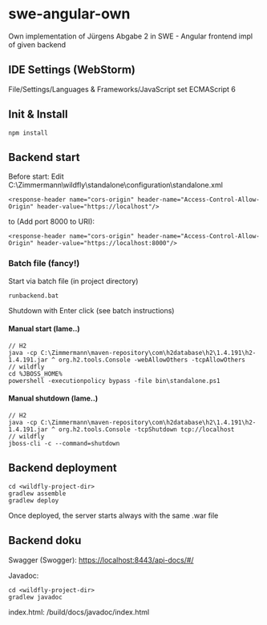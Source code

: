 swe-angular-own
======================
Own implementation of Jürgens Abgabe 2 in SWE - Angular frontend impl of given backend

IDE Settings (WebStorm)
----------------------
File/Settings/Languages & Frameworks/JavaScript set ECMAScript 6

Init & Install
----------------------
    npm install


Backend start
----------------------
Before start: Edit C:\Zimmermann\wildfly\standalone\configuration\standalone.xml

    <response-header name="cors-origin" header-name="Access-Control-Allow-Origin" header-value="https://localhost"/>
to (Add port 8000 to URI):

    <response-header name="cors-origin" header-name="Access-Control-Allow-Origin" header-value="https://localhost:8000"/>


### Batch file (fancy!)
Start via batch file (in project directory)

    runbackend.bat
Shutdown with Enter click (see batch instructions)

#### Manual start (lame..)
    // H2
    java -cp C:\Zimmermann\maven-repository\com\h2database\h2\1.4.191\h2-1.4.191.jar ^ org.h2.tools.Console -webAllowOthers -tcpAllowOthers
    // wildfly
    cd %JBOSS_HOME%
    powershell -executionpolicy bypass -file bin\standalone.ps1

#### Manual shutdown (lame..)
    // H2
    java -cp C:\Zimmermann\maven-repository\com\h2database\h2\1.4.191\h2-1.4.191.jar ^ org.h2.tools.Console -tcpShutdown tcp://localhost
    // wildfly
    jboss-cli -c --command=shutdown

Backend deployment
----------------------
    cd <wildfly-project-dir>
    gradlew assemble
    gradlew deploy

Once deployed, the server starts always with the same .war file

Backend doku
----------------------
Swagger (Swogger): [https://localhost:8443/api-docs/#/](https://localhost:8443/api-docs/#/)

Javadoc:

    cd <wildfly-project-dir>
    gradlew javadoc
index.html: <wildfly-project-dir>/build/docs/javadoc/index.html